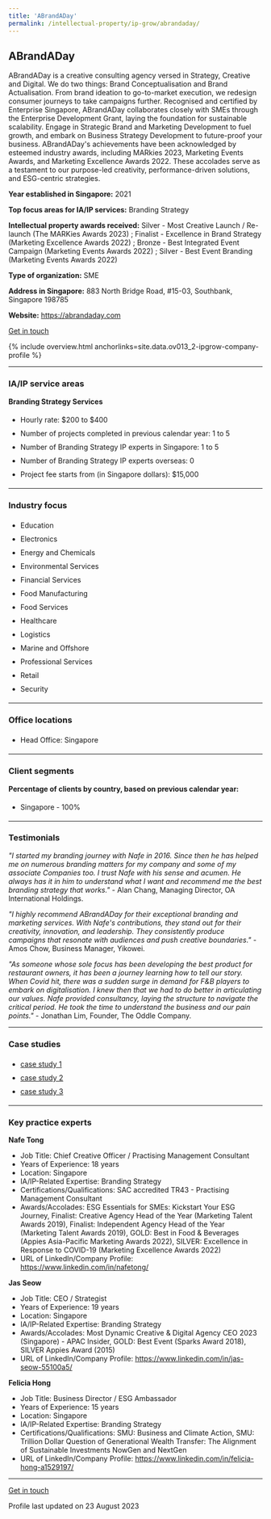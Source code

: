 ```yaml
---
title: 'ABrandADay'
permalink: /intellectual-property/ip-grow/abrandaday/
---
```


## ABrandADay

ABrandADay is a creative consulting agency versed in Strategy, Creative and Digital. We do two things: Brand Conceptualisation and Brand Actualisation. From brand ideation to go-to-market execution, we redesign consumer journeys to take campaigns further. Recognised and certified by Enterprise Singapore, ABrandADay collaborates closely with SMEs through the Enterprise Development Grant, laying the foundation for sustainable scalability. Engage in Strategic Brand and Marketing Development to fuel growth, and embark on Business Strategy Development to future-proof your business. ABrandADay's achievements have been acknowledged by esteemed industry awards, including MARkies 2023, Marketing Events Awards, and Marketing Excellence Awards 2022. These accolades serve as a testament to our purpose-led creativity, performance-driven solutions, and ESG-centric strategies.

<b>Year established in Singapore:</b> 2021

<b>Top focus areas for IA/IP services:</b> Branding Strategy

<b>Intellectual property awards received:</b> Silver - Most Creative Launch / Re-launch (The MARKies Awards 2023) ; Finalist - Excellence in Brand Strategy (Marketing Excellence Awards 2022) ; Bronze - Best Integrated Event Campaign (Marketing Events Awards 2022) ; Silver - Best Event Branding (Marketing Events Awards 2022)

<b>Type of organization:</b> SME

<b>Address in Singapore:</b> 883 North Bridge Road, #15-03, Southbank, Singapore 198785

<b>Website:</b> <a href='https://abrandaday.com'>https://abrandaday.com</a>

<a class='btn' href='https://form.gov.sg/64ade4554f9e2800115509ec' target='_blank' rel='noopener'>Get in touch</a>

{% include overview.html anchorlinks=site.data.ov013_2-ipgrow-company-profile %}

---
<a name='ip-related-service-areas'></a>
### IA/IP service areas

**Branding Strategy Services**

<ul>
<li style='line-height: 27px; margin: 0px 0px !important'>Hourly rate:  $200 to $400</li>
<li style='line-height: 27px; margin: 0px 0px !important'>Number of projects completed in previous calendar year: 1 to 5</li>
<li style='line-height: 27px; margin: 0px 0px !important'>Number of Branding Strategy IP experts in Singapore: 1 to 5</li>
<li style='line-height: 27px; margin: 0px 0px !important'>Number of Branding Strategy IP experts overseas: 0</li>
<li style='line-height: 27px; margin: 0px 0px !important'>Project fee starts from (in Singapore dollars):  $15,000</li>
</ul>

---
<a name='industry-focus'></a>
### Industry focus

<ul><li style='line-height: 27px; margin: 0px 0px !important'> Education </li><li style='line-height: 27px; margin: 0px 0px !important'>Electronics </li><li style='line-height: 27px; margin: 0px 0px !important'>Energy and Chemicals </li><li style='line-height: 27px; margin: 0px 0px !important'>Environmental Services </li><li style='line-height: 27px; margin: 0px 0px !important'>Financial Services </li><li style='line-height: 27px; margin: 0px 0px !important'>Food Manufacturing </li><li style='line-height: 27px; margin: 0px 0px !important'>Food Services </li><li style='line-height: 27px; margin: 0px 0px !important'>Healthcare </li><li style='line-height: 27px; margin: 0px 0px !important'>Logistics </li><li style='line-height: 27px; margin: 0px 0px !important'>Marine and Offshore </li><li style='line-height: 27px; margin: 0px 0px !important'>Professional Services </li><li style='line-height: 27px; margin: 0px 0px !important'>Retail </li><li style='line-height: 27px; margin: 0px 0px !important'>Security</li></ul>

---
<a name='office-locations'></a>
### Office locations

<ul><li style='line-height: 27px; margin: 0px 0px !important'> Head Office: Singapore</li></ul>

---
<a name='client-segments'></a>
### Client segments

**Percentage of clients by country, based on previous calendar year:**

<ul><li style='line-height: 27px; margin: 0px 0px !important'> Singapore - 100%</li></ul>

---
<a name='testimonials'></a>
### Testimonials

*"I started my branding journey with Nafe in 2016. Since then he has helped me on numerous branding matters for my company and some of my associate Companies too.     I trust Nafe with his sense and acumen. He always has it in him to understand what I want and recommend me the best branding strategy that works."* - Alan Chang, Managing Director, OA International Holdings.

*"I highly recommend ABrandADay for their exceptional branding and marketing services. With Nafe's contributions, they stand out for their creativity, innovation, and leadership. They consistently produce campaigns that resonate with audiences and push creative boundaries."* - Amos Chow, Business Manager, Yikowei.

*"As someone whose sole focus has been developing the best product for restaurant owners, it has been a journey learning how to tell our story. When Covid hit, there was a sudden surge in demand for F&B players to embark on digitalisation. I knew then that we had to do better in articulating our values. Nafe provided consultancy, laying the structure to navigate the critical period. He took the time to understand the business and our pain points."* - Jonathan Lim, Founder, The Oddle Company.



---
<a name='case-studies'></a>
### Case studies

<ul><li style='line-height: 27px; margin: 0px 0px !important'> <a href="https://abrandaday.com/project/senoko-energy/" target="_blank" rel="noopener">case study 1</a></li><li style='line-height: 27px; margin: 0px 0px !important'><a href="https://abrandaday.com/campaigns/dodoland/" target="_blank" rel="noopener">case study 2</a></li><li style='line-height: 27px; margin: 0px 0px !important'><a href="https://abrandaday.com/campaigns/woke-ramen/" target="_blank" rel="noopener">case study 3</a>
</li></ul>

---
<a name='key-practice-experts'></a>
### Key practice experts

**Nafe Tong**

- Job Title: Chief Creative Officer / Practising Management Consultant
- Years of Experience: 18 years
- Location: Singapore
- IA/IP-Related Expertise: Branding Strategy
- Certifications/Qualifications: SAC accredited TR43 - Practising Management Consultant
- Awards/Accolades: ESG Essentials for SMEs: Kickstart Your ESG Journey, Finalist: Creative Agency Head of the Year (Marketing Talent Awards 2019), Finalist: Independent Agency Head of the Year (Marketing Talent Awards 2019), GOLD: Best in Food & Beverages (Appies Asia-Pacific Marketing Awards 2022), SILVER: Excellence in Response to COVID-19 (Marketing Excellence Awards 2022)
- URL of LinkedIn/Company Profile: <a href="https://www.linkedin.com/in/nafetong/" target="_blank" rel="noopener">https://www.linkedin.com/in/nafetong/</a>

**Jas Seow**

- Job Title: CEO / Strategist
- Years of Experience: 19 years
- Location: Singapore
- IA/IP-Related Expertise: Branding Strategy
- Awards/Accolades: Most Dynamic Creative & Digital Agency CEO 2023 (Singapore) - APAC Insider, GOLD: Best Event (Sparks Award 2018), SILVER Appies Award (2015)
- URL of LinkedIn/Company Profile: <a href="https://www.linkedin.com/in/jas-seow-55100a5/" target="_blank" rel="noopener">https://www.linkedin.com/in/jas-seow-55100a5/</a>

**Felicia Hong**

- Job Title: Business Director / ESG Ambassador
- Years of Experience: 15 years
- Location: Singapore
- IA/IP-Related Expertise: Branding Strategy
- Certifications/Qualifications: SMU: Business and Climate Action, SMU: Trillion Dollar Question of Generational Wealth Transfer: The Alignment of Sustainable Investments NowGen and NextGen
- URL of LinkedIn/Company Profile: <a href="https://www.linkedin.com/in/felicia-hong-a1529197/" target="_blank" rel="noopener">https://www.linkedin.com/in/felicia-hong-a1529197/</a>

---
<p>
<a class='btn' href='https://form.gov.sg/64ade4554f9e2800115509ec' target='_blank' rel='noopener'>Get in touch</a>
</p>
Profile last updated on 23 August 2023
